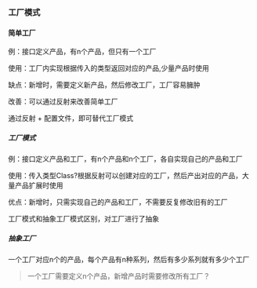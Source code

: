 ### 工厂模式

#### 简单工厂

例：接口定义产品，有n个产品，但只有一个工厂



使用：工厂内实现根据传入的类型返回对应的产品,少量产品时使用

缺点：新增时，需要定义新产品，然后修改工厂，工厂容易臃肿

改善：可以通过反射来改善简单工厂

通过反射 + 配置文件，即可替代工厂模式



##### 工厂模式

例：接口定义产品和工厂，有n个产品和n个工厂，各自实现自己的产品和工厂

使用：传入类型Class?根据反射可以创建对应的工厂，然后产出对应的产品，大量产品扩展时使用

优点：新增时，只需实现自己的产品和工厂，不需要反复修改旧有的工厂

工厂模式和抽象工厂模式区别，对工厂进行了抽象



##### 抽象工厂

一个工厂对应n个的产品，每个产品有n种系列，然后有多少系列就有多少个工厂

> 一个工厂需要定义n个产品，新增产品时需要修改所有工厂？